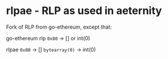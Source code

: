 # rlpae - RLP as used in aeternity
Fork of RLP from go-ethereum, except that:

go-ethereum rlp
`0x80` -> [] or int(0)

rlpae
`0x80` -> []
`bytearray(0)` -> int(0)
